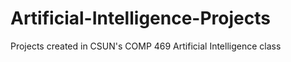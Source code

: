 # Artificial-Intelligence-Projects
Projects created in CSUN's COMP 469 Artificial Intelligence class
